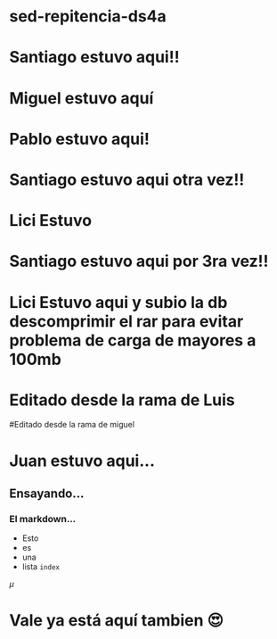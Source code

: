 # sed-repitencia-ds4a
# Santiago estuvo aqui!!
# Miguel estuvo aquí
# Pablo estuvo aqui!
# Santiago estuvo aqui otra vez!!
# Lici Estuvo
# Santiago estuvo aqui por 3ra vez!!
# Lici Estuvo aqui y subio la db descomprimir el rar para evitar problema de carga de mayores a 100mb
# Editado desde la rama de Luis
#Editado desde la rama de miguel
# Juan estuvo aqui... 
## Ensayando...
### El markdown...
* Esto
* es 
* una
* lista
`index`

$\mu$
# Vale ya está aquí tambien :heart_eyes: